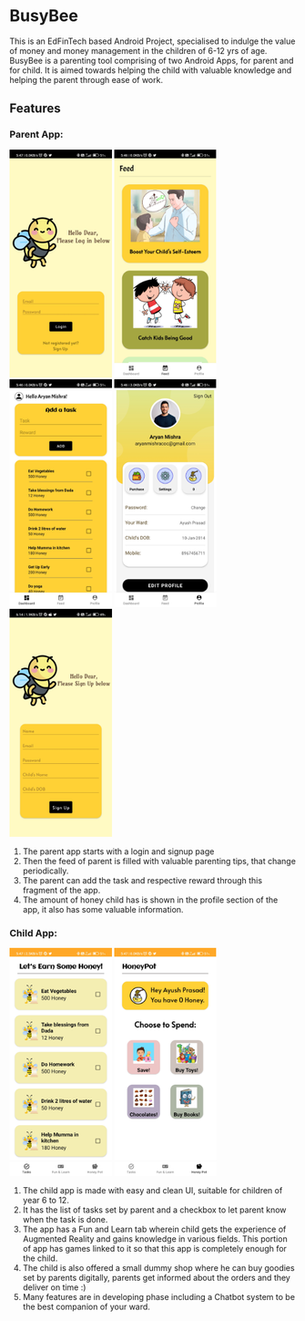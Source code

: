 # BusyBee
This is an EdFinTech based Android Project, specialised to indulge the value of money and money management in the children of 6-12 yrs of age.
BusyBee is a parenting tool comprising of two Android Apps, for parent and for child. It is aimed towards helping the child with valuable knowledge and helping the parent through ease of work.

## Features
### Parent App:
<img src ="/ScreenShots/login.jpg" height = 400/> <img src ="/ScreenShots/parent_feed.jpg" height = 400/> <img src ="/ScreenShots/parent_task.jpg" height = 400/> <img src ="/ScreenShots/parent_profile.jpg" height = 400/> <img src ="/ScreenShots/signup.jpg" height = 400/>


1. The parent app starts with a login and signup page
2. Then the feed of parent is filled with valuable parenting tips, that change periodically.
3. The parent can add the task and respective reward through this fragment of the app. 
4. The amount of honey child has is shown in the profile section of the app, it also has some valuable information.

### Child App:
<img src ="/ScreenShots/child_tasks.jpg" height = 400/> <img src ="/ScreenShots/child_honeypot.jpg" height = 400/>

1. The child app is made with easy and clean UI, suitable for children of year 6 to 12.
2. It has the list of tasks set by parent and a checkbox to let parent know when the task is done.
3. The app has a Fun and Learn tab wherein child gets the experience of Augmented Reality and gains knowledge in various fields. This portion of app has games linked to it so that this app is completely enough for the child.
4. The child is also offered a small dummy shop where he can buy goodies set by parents digitally, parents get informed about the orders and they deliver on time :)
5. Many features are in developing phase including a Chatbot system to be the best companion of your ward.
